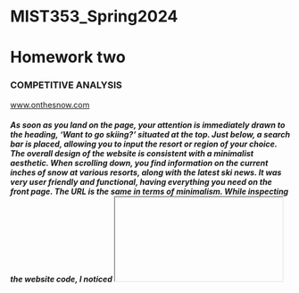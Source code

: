# MIST353_Spring2024

# Homework two 

### COMPETITIVE ANALYSIS
www.onthesnow.com
##### As soon as you land on the page, your attention is immediately drawn to the heading, ‘Want to go skiing?’ situated at the top. Just below, a search bar is placed, allowing you to input the resort or region of your choice. The overall design of the website is consistent with a minimalist aesthetic. When scrolling down, you find information on the current inches of snow at various resorts, along with the latest ski news. It was very user friendly and functional, having everything you need on the front page. The URL is the same in terms of minimalism. While inspecting the website code, I noticed <iframe> which I wasn’t familiar with, but I found that it is related to a third-party services or scripts which makes me realize it is related to an ad. A lot of the code is scripts with links to different pages of the website.
www.snow-focast.com
##### With snow forecast you have the first thing on the page being to choose a country and choose a resort. You have some headings under and then a link to an article right after about a new film about Snowsports. After that there is a snow forecast map, but it’s kind of blurry. There is also snow news, photos, and country ski resort overviews. The overall design of the website is predominantly red and blue. Personally, I find it somewhat cluttered, and the color combination doesn’t strike me as aesthetically pleasing. The URL is straightforward without any ‘?’ or ‘hastag’. As for the website code, it’s extensive with elements like ‘window.googletag’ and ‘add.EventListener’ that I don’t understand. I recognized code like ‘<div class =”forecast-popup” style=”border:..’ as being a container for a forecast popup. 
www.sunandski.com
##### This is an e-commerce website that features a variety of outdoor gear, including bikes, snowboards, skis, etc. The first thing I was drawn to on this website was the phrase ‘New Year, New Gear,’ which was followed by a ‘Shop Now’ button. The overall design includes colors like dark blue, light blue, and yellow which look good together. As you scroll through the website, options emerge for selecting from categories like winter running gear, winter biking gear, snow and ski equipment, etc. Additionally, a list of featured brands is available on the site. The URL is the same as the others in terms of simplicity. While I recognized the majority of the website code, there was one unfamiliar element following the ‘<!DOCTYPE html>’. It was a series of <!—[if 1t IE 7]> declarations or declarations that were similar just interchanging numbers. After further research I’m still slightly confused of what this means.

### GITHUB REPOSITORY RESEARCH
##### The first GitHub repository I explored was a simple weather website developed purely with HTML, CSS, and JavaScript. The README was short but sweet, explaining what code was used and its function. It also provided a preview of the website along with a link to said website. In the HTML structure I came across elements such as the <meta> tag, which I was unfamiliar with. After further research I discovered that the <meta> tag is used to specify the character set, page description, keywords, authorship of the document, and viewport settings. The website itself incorporates a search bar for specifying the desired location. It also displays the temperature in Celsius, sky clarity, humidity levels, and windspeed. These are all elements that would be used for my own website. 

##### The second GitHub repository I explored was a clean and modern weather app. The README section presented an overview of the app’s interface with instructions on cloning the repository and installing dependencies. The README also included the usage of the code. The languages used in this repository are HTML, JavaScript, and SCSS. I was unfamiliar with what SCSS was in comparison to CSS, but after further research I found that SCSS is a superset of CSS that provides additional features that aren’t available in CSS. The design of this web app was what I was most interested in. The aesthetic was clean and modern with easy navigation—the qualities I hope to incorporate with my own website. 
### PROJECT OVERVIEW
##### My project is to build a snow sport-based web application that can provide weather data that is relevant to the needs of a skier or snowboarder. My current phase is a prototype that is not on par with its functionality.
### PAGE DESCRIPTION
##### Right now, the conceptual aspect of my page is to maintain the theme of snow sports from the home page and focus on providing information about various ski resorts on the other. The technical aspects is the continued use of HTML, implementing of a bootstrap table, using CSS for styles, and JavaScript to include user interactivity.
### FUTURE ENHANCEMENTS
##### For future enhancement in respect to front-end I would like to be able to implement user profiles and allow users to save their favorite resorts. I want to also be able to create an interactive forecast for each resort, including hourly weather data and snow conditions. I would also possibly like to add live webcam feeds from different resorts if possible. On the back-end side I would be able to set up a database to store the user profiles and be able to integrate a weather API to get the real-time forecasts. Additional pages I would like to implement would be the user dashboard, weather insights, and possibly events and news for snow sports.
### CITATIONS
[JavaScript Tutorial (w3schools.com)](https://www.w3schools.com/js/default.asp)

[W3Schools Tryit Editor](https://www.w3schools.com/colors/tryit.asp?filename=trycolors_palettes9)

[HTML Colors (w3schools.com)](https://www.w3schools.com/html/html_colors.asp)

[Bootstrap 3 Tutorial (w3schools.com)](https://www.w3schools.com/bootstrap/bootstrap_ver.asp)

[CSS Tutorial (w3schools.com)](https://www.w3schools.com/css/default.asp)

[Free, responsive Weather Widget for any Website - WeatherWidget.io](https://weatherwidget.io/)

[HTML Multiple Styles: Applying Several Properties in a Few Steps - Position Is Everything](https://www.positioniseverything.net/html-multiple-styles/)

#### For this assignment I used generative AI with the following prompt:
##### My button is showing up on my webpage, but nothing happens when I click it, can you look at the code provided and explain to me what I did wrong (and then I provided my JavaScript and html code).

##### For this assignment I also used generative AI to put my paragraphs into it to check for grammatical errors.

### REFLECTIONS ON RESOURCES
##### Using generative AI is helpful for me in terms of checking for grammatical mistakes in my writing as well as checking for errors in my code. Most of the time, however, when I give it my code to check for errors it does not give me the right answer on how to fix it, but I think it helps a lot for me to be able to get on the right path towards fixing my mistakes. The use of W3 schools really helped me with being able to comprehend the material further, especially because it has a lot of opportunities to try the material yourself. I feel I learn best when I do examples. In lectures it is also best for me to work along as you lecture so I’m able to comprehend as best as I can.

